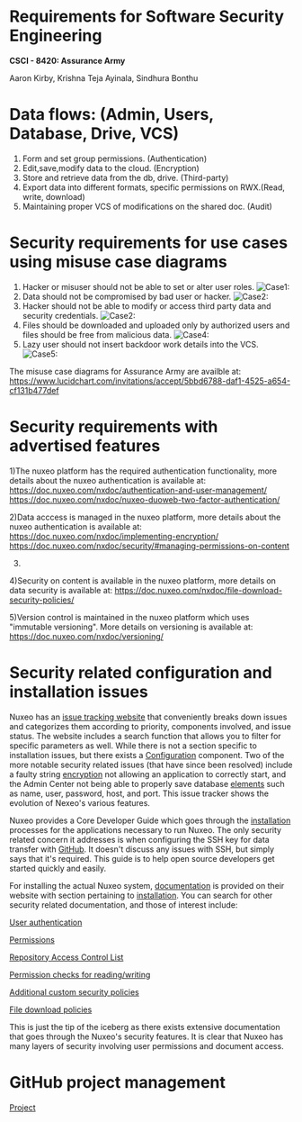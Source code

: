 # Requirements for Software Security Engineering
**CSCI - 8420:  Assurance Army**

Aaron Kirby, Krishna Teja Ayinala, Sindhura Bonthu     

# Data flows: (Admin, Users, Database, Drive, VCS)

1) Form and set group permissions. (Authentication)
2) Edit,save,modify data to the cloud. (Encryption) 
3) Store and retrieve data from the db, drive. (Third-party)
4) Export data into different formats, specific permissions on RWX.(Read, write, download)
5) Maintaining proper VCS of modifications on the shared doc. (Audit)


# Security requirements for use cases using misuse case diagrams

1) Hacker or misuser should not be able to set or alter  user roles.
![Case1:](https://github.com/kteja-ayinala/SW-Assurance-Term-Project/blob/master/case1.png)
2) Data should not be compromised by bad user or hacker.
![Case2:](https://github.com/kteja-ayinala/SW-Assurance-Term-Project/blob/master/case2.png)
3) Hacker should not be able to modify or access third party data and security credentials.
![Case2:](https://github.com/kteja-ayinala/SW-Assurance-Term-Project/blob/master/case2.png)
4) Files should be downloaded and uploaded only by authorized users and files should be free from malicious data.
![Case4:](https://github.com/kteja-ayinala/SW-Assurance-Term-Project/blob/master/case4.png)
5) Lazy user should not insert backdoor work details into the VCS.
![Case5:](https://github.com/kteja-ayinala/SW-Assurance-Term-Project/blob/master/case5.png)

The misuse case diagrams for Assurance Army are availble at: https://www.lucidchart.com/invitations/accept/5bbd6788-daf1-4525-a654-cf131b477def

# Security requirements with advertised features

1)The nuxeo platform has the required authentication functionality, more details about the nuxeo authentication is available at: https://doc.nuxeo.com/nxdoc/authentication-and-user-management/
https://doc.nuxeo.com/nxdoc/nuxeo-duoweb-two-factor-authentication/

2)Data acccess is managed in the nuxeo platform, more details about the nuxeo authentication is available at:
https://doc.nuxeo.com/nxdoc/implementing-encryption/
https://doc.nuxeo.com/nxdoc/security/#managing-permissions-on-content


3)

4)Security on content is available in the nuxeo platform, more details on data security is available at: 
https://doc.nuxeo.com/nxdoc/file-download-security-policies/

5)Version control is maintained in the nuxeo platform which uses "immutable versioning". More details on versioning is available at: https://doc.nuxeo.com/nxdoc/versioning/

# Security related configuration and installation issues

Nuxeo has an [issue tracking website](https://jira.nuxeo.com/browse/NXP/?selectedTab=com.atlassian.jira.jira-projects-plugin:issues-panel) that conveniently breaks down issues and categorizes them according to priority, components involved, and issue status. The website includes a search function that allows you to filter for specific parameters as well. While there is not a section specific to installation issues, but there exists a [Configuration](https://jira.nuxeo.com/browse/NXP-17648?jql=project%20%3D%20NXP%20AND%20resolution%20%3D%20Unresolved%20AND%20component%20%3D%20Configuration%20ORDER%20BY%20priority%20DESC) component. Two of the more notable security related issues (that have since been resolved) include a faulty string [encryption](https://jira.nuxeo.com/browse/NXP-25257) not allowing an application to correctly start, and the Admin Center not being able to properly save database [elements](https://jira.nuxeo.com/browse/NXP-6816) such as name, user, password, host, and port. This issue tracker shows the evolution of Nexeo's various features.

Nuxeo provides a Core Developer Guide which goes through the [installation](https://doc.nuxeo.com/corg/) processes for the applications necessary to run Nuxeo. The only security related concern it addresses is when configuring the SSH key for data transfer with [GitHub](https://doc.nuxeo.com/corg/installing-git/). It doesn't discuss any issues with SSH, but simply says that it's required. This guide is to help open source developers get started quickly and easily.

For installing the actual Nuxeo system, [documentation](https://doc.nuxeo.com/) is provided on their website with section pertaining to [installation](https://doc.nuxeo.com/nxdoc/installation/). You can search for other security related documentation, and those of interest include:

[User authentication](https://doc.nuxeo.com/nxdoc/authentication-and-user-management/)

[Permissions](https://doc.nuxeo.com/nxdoc/security/)

[Repository Access Control List](https://doc.nuxeo.com/nxdoc/acls/)

[Permission checks for reading/writing](https://doc.nuxeo.com/nxdoc/nuxeo-security-system/)

[Additional custom security policies](https://doc.nuxeo.com/nxdoc/security-policy-service/)

[File download policies](https://doc.nuxeo.com/nxdoc/file-download-security-policies/)

This is just the tip of the iceberg as there exists extensive documentation that goes through the Nuxeo's security features. It is clear that Nuxeo has many layers of security involving user permissions and document access.

# GitHub project management

[Project](https://github.com/kteja-ayinala/SW-Assurance-Term-Project/projects/2)

